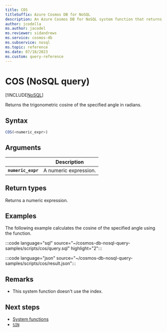 ```yaml
---
title: COS
titleSuffix: Azure Cosmos DB for NoSQL
description: An Azure Cosmos DB for NoSQL system function that returns the trigonometric cosine of the specified angle.
author: jcodella
ms.author: jacodel
ms.reviewer: sidandrews
ms.service: cosmos-db
ms.subservice: nosql
ms.topic: reference
ms.date: 07/18/2023
ms.custom: query-reference
---
```


# COS (NoSQL query)

[!INCLUDE[NoSQL](../../includes/appliesto-nosql.md)]

Returns the trigonometric cosine of the specified angle in radians.
  
## Syntax
  
```sql
COS(<numeric_expr>)  
```  

## Arguments

| | Description |
| --- | --- |
| **`numeric_expr`** | A numeric expression. |

## Return types

Returns a numeric expression.  

## Examples
  
The following example calculates the cosine of the specified angle using the function.
  
:::code language="sql" source="~/cosmos-db-nosql-query-samples/scripts/cos/query.sql" highlight="2":::

:::code language="json" source="~/cosmos-db-nosql-query-samples/scripts/cos/result.json":::

## Remarks

- This system function doesn't use the index.

## Next steps

- [System functions](system-functions.yml)
- [`SIN`](sin.md)
